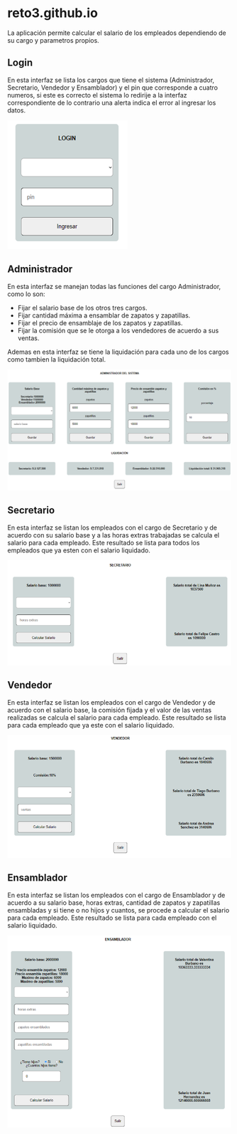 # reto3.github.io
La aplicación permite calcular el salario de los empleados dependiendo de su cargo y parametros propios.

## Login
En esta interfaz se lista los cargos que tiene el sistema (Administrador, Secretario, Vendedor y Ensamblador) 
y el pin que corresponde a cuatro numeros, si este es correcto el sistema lo redirije 
a la interfaz correspondiente de lo contrario una alerta indica el error al ingresar los datos.

![](https://github.com/CamiloBurbano82/reto3.github.io/blob/main/images/login.png)

## Administrador
En esta interfaz se manejan todas las funciones del cargo Administrador, como lo son: 
- Fijar el salario base de los otros tres cargos.
- Fijar cantidad máxima a ensamblar de zapatos y zapatillas.
- Fijar el precio de ensamblaje de los zapatos y zapatillas.
- Fijar la comisión que se le otorga a los vendedores de acuerdo a sus ventas.

Ademas en esta interfaz se tiene la liquidación para cada uno de los cargos como tambien la liquidación total.

![](https://github.com/CamiloBurbano82/reto3.github.io/blob/main/images/administrador3.png)

## Secretario
En esta interfaz se listan los empleados con el cargo de Secretario y de acuerdo con su salario base y a las horas extras trabajadas
se calcula el salario para cada empleado. Este resultado se lista para todos los empleados que ya esten 
con el salario liquidado.

![](https://github.com/CamiloBurbano82/reto3.github.io/blob/main/images/secretario2.png)

## Vendedor
En esta interfaz se listan los empleados con el cargo de Vendedor y de acuerdo con el salario base, 
la comisión fijada y el valor de las ventas realizadas se calcula el salario para cada empleado. Este
resultado se lista para cada empleado que ya este con el salario liquidado.


![](https://github.com/CamiloBurbano82/reto3.github.io/blob/main/images/vendedor2.png)

## Ensamblador
En esta interfaz se listan los empleados con el cargo de Ensamblador y de acuerdo a su salario base,
horas extras, cantidad de zapatos y zapatillas ensambladas y si tiene o no hijos y cuantos, 
se procede a calcular el salario para cada empleado. Este resultado se lista para cada empleado con 
el salario liquidado.

![](https://github.com/CamiloBurbano82/reto3.github.io/blob/main/images/ensamblador2.png)
